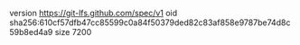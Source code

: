version https://git-lfs.github.com/spec/v1
oid sha256:610cf57dfb47cc85599c0a84f50379ded82c83af858e9787be74d8c59b8ed4a9
size 7200
